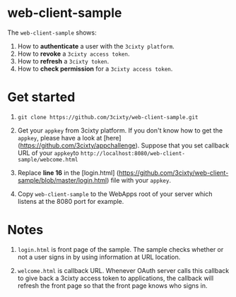 web-client-sample
=================

The `web-client-sample` shows:

1. How to **authenticate** a user with the `3cixty platform`.
2. How to **revoke** a `3cixty access token`.
3. How to **refresh** a `3cixty token`.
4. How to **check permission** for a `3cixty access token`.

Get started
================
1. `git clone https://github.com/3cixty/web-client-sample.git`

2. Get your `appkey` from 3cixty platform. If you don't know how to get the `appkey`, please have a look at [here] (https://github.com/3cixty/appchallenge). Suppose that you set callback URL of your `appkey`to `http://localhost:8080/web-client-sample/webcome.html`

3. Replace **line 16** in the [login.html] (https://github.com/3cixty/web-client-sample/blob/master/login.html) file with your `appkey`.

4. Copy `web-client-sample` to the WebApps root of your server which listens at the 8080 port for example.

Notes
================
1. `login.html` is front page of the sample. The sample checks whether or not a user signs in by using information at URL location.

2. `welcome.html` is callback URL. Whenever OAuth server calls this callback to give back a 3cixty access token to applications, the callback will refresh the front page so that the front page knows who signs in.
